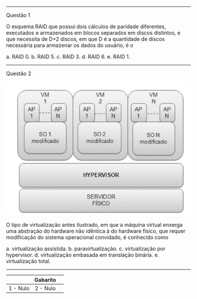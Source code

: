 
---

Questão 1

<!-- PC-PB 2021 - Cargo 7 Questão 52 -->

O esquema RAID que possui dois cálculos de paridade diferentes, executados e armazenados em blocos separados em discos distintos, e que necessita de D+2 discos, em que D é a quantidade de discos necessária para armazenar os dados do usuário, é o

a. RAID 0.
b. RAID 5.
c. RAID 3.
d. RAID 6.
e. RAID 1.

---

Questão 2

<!-- PC-PB 2021 - Cargo 7 Questão xx -->

![](./pc_pb_2021_cargo_7/pc_pb_2021_cargo_7_54.png)

O tipo de virtualização antes ilustrado, em que a máquina virtual enxerga uma abstração do hardware não idêntica à do hardware físico, que requer modificação do sistema operacional convidado, é conhecido como

a. virtualização assistida.
b. paravirtualização.
c. virtualização por hypervisor.
d. virtualização embasada em translação binária.
e. virtualização total.

---

|       | Gabarito |       |
| :---: | :------: | :---: |
| 1 - Nulo | 2 - Nulo |  |
